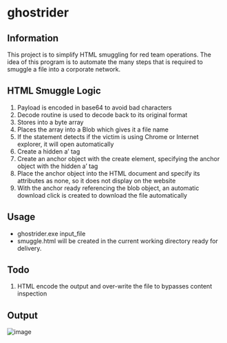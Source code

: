 # ghostrider

## Information
This project is to simplify HTML smuggling for red team operations. The idea of this program is to automate the many steps that is required to smuggle a file into a corporate network. 

## HTML Smuggle Logic
1. Payload is encoded in base64 to avoid bad characters
2. Decode routine is used to decode back to its original format
3. Stores into a byte array
4. Places the array into a Blob which gives it a file name
5. If the statement detects if the victim is using Chrome or Internet explorer, it will open automatically
6. Create a hidden a’ tag
7. Create an anchor object with the create element, specifying the anchor object with the hidden a’ tag
8. Place the anchor object into the HTML document and specify its attributes as none, so it does not display on the website
9. With the anchor ready referencing the blob object, an automatic download click is created to download the file automatically

## Usage
- ghostrider.exe input_file
- smuggle.html will be created in the current working directory ready for delivery.

## Todo
1. HTML encode the output and over-write the file to bypasses content inspection

## Output
![image](https://github.com/hookthieves/ghostrider/assets/46670348/23094a9a-adf5-471f-97f7-fda52a83e43e)
